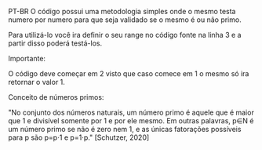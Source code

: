 PT-BR
O código possui uma metodologia simples onde o mesmo testa numero por numero para que seja validado se o mesmo é ou não primo.

Para utilizá-lo você ira definir o seu range no código fonte na linha 3 e a partir disso poderá testá-los.

Importante:

O código deve começar em 2 visto que caso comece em 1 o mesmo só ira retornar o valor 1.

Conceito de números primos:

"No conjunto dos números naturais, um número primo é aquele que é maior que 1 e divisível somente por 1 e por ele mesmo. Em outras palavras, p∈N é um número primo se não é zero nem 1, e as únicas fatorações possíveis para p são p=p⋅1 e p=1⋅p." [Schutzer, 2020]
